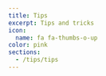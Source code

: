 ```yaml
---
title: Tips
excerpt: Tips and tricks
icon:
  name: fa fa-thumbs-o-up
color: pink
sections:
  - /tips/tips
---
```

